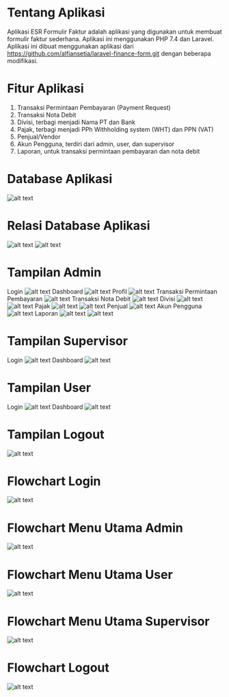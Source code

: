 # Tentang Aplikasi
Aplikasi ESR Formulir Faktur adalah aplikasi yang digunakan untuk membuat formulir faktur sederhana. Aplikasi ini menggunakan PHP 7.4 dan Laravel.
Aplikasi ini dibuat menggunakan aplikasi dari https://github.com/alfiansetia/laravel-finance-form.git dengan beberapa modifikasi.
# Fitur Aplikasi
1. Transaksi Permintaan Pembayaran (Payment Request)
2. Transaksi Nota Debit
3. Divisi, terbagi menjadi Nama PT dan Bank
4. Pajak, terbagi menjadi PPh Withholding system (WHT) dan PPN (VAT)
5. Penjual/Vendor
6. Akun Pengguna, terdiri dari admin, user, dan supervisor
7. Laporan, untuk transaksi permintaan pembayaran dan nota debit
# Database Aplikasi
![alt text](https://github.com/sintadwinugrahani/SistemInformasiAkuntansi-ESR-Form-Faktur/blob/main/screenshots/Database.png?raw=true)
# Relasi Database Aplikasi
![alt text](https://github.com/sintadwinugrahani/SistemInformasiAkuntansi-ESR-Form-Faktur/blob/main/Database/relasi%20database%201.png?raw=true)
![alt text](https://github.com/sintadwinugrahani/SistemInformasiAkuntansi-ESR-Form-Faktur/blob/main/Database/relasi%20database%202.png?raw=true)
# Tampilan Admin
Login
![alt text](https://github.com/sintadwinugrahani/SistemInformasiAkuntansi-ESR-Form-Faktur/blob/main/screenshots/Login%20admin.png?raw=true)
Dashboard
![alt text](https://github.com/sintadwinugrahani/SistemInformasiAkuntansi-ESR-Form-Faktur/blob/main/screenshots/dashboard%20admin%201.png?raw=true)
Profil
![alt text](https://github.com/sintadwinugrahani/SistemInformasiAkuntansi-ESR-Form-Faktur/blob/main/screenshots/profile.png?raw=true)
Transaksi Permintaan Pembayaran
![alt text](https://github.com/sintadwinugrahani/SistemInformasiAkuntansi-ESR-Form-Faktur/blob/main/screenshots/Payment%20request.png?raw=true)
Transaksi Nota Debit
![alt text](https://github.com/sintadwinugrahani/SistemInformasiAkuntansi-ESR-Form-Faktur/blob/main/screenshots/Debit%20note%201.png?raw=true)
Divisi
![alt text](https://github.com/sintadwinugrahani/SistemInformasiAkuntansi-ESR-Form-Faktur/blob/main/screenshots/divisi%20nama.png?raw=true)
![alt text](https://github.com/sintadwinugrahani/SistemInformasiAkuntansi-ESR-Form-Faktur/blob/main/screenshots/bank.png?raw=true)
Pajak
![alt text](https://github.com/sintadwinugrahani/SistemInformasiAkuntansi-ESR-Form-Faktur/blob/main/screenshots/pajak%20wht.png?raw=true)
![alt text](https://github.com/sintadwinugrahani/SistemInformasiAkuntansi-ESR-Form-Faktur/blob/main/screenshots/pajak%20ppn.png?raw=true)
Penjual
![alt text](https://github.com/sintadwinugrahani/SistemInformasiAkuntansi-ESR-Form-Faktur/blob/main/screenshots/penjual.png?raw=true)
Akun Pengguna
![alt text](https://github.com/sintadwinugrahani/SistemInformasiAkuntansi-ESR-Form-Faktur/blob/main/screenshots/akun%20pengguna.png?raw=true)
Laporan
![alt text](https://github.com/sintadwinugrahani/SistemInformasiAkuntansi-ESR-Form-Faktur/blob/main/screenshots/laporan%20pr.png?raw=true)
![alt text](https://github.com/sintadwinugrahani/SistemInformasiAkuntansi-ESR-Form-Faktur/blob/main/screenshots/laporan%20dn.png?raw=true)
# Tampilan Supervisor
Login
![alt text](https://github.com/sintadwinugrahani/SistemInformasiAkuntansi-ESR-Form-Faktur/blob/main/screenshots/Login%20supervisor.png?raw=true)
Dashboard
![alt text](https://github.com/sintadwinugrahani/SistemInformasiAkuntansi-ESR-Form-Faktur/blob/main/screenshots/Dashboard%20supervisor.png?raw=true)
# Tampilan User
Login
![alt text](https://github.com/sintadwinugrahani/SistemInformasiAkuntansi-ESR-Form-Faktur/blob/main/screenshots/login%20user.png?raw=true)
Dashboard
![alt text](https://github.com/sintadwinugrahani/SistemInformasiAkuntansi-ESR-Form-Faktur/blob/main/screenshots/dashboard%20user.png?raw=true)
# Tampilan Logout
![alt text](https://github.com/sintadwinugrahani/SistemInformasiAkuntansi-ESR-Form-Faktur/blob/main/screenshots/Logout.png?raw=true)
# Flowchart Login
![alt text](https://github.com/sintadwinugrahani/SistemInformasiAkuntansi-ESR-Form-Faktur/blob/main/screenshots/Flowchart%20login.png?raw=true)
# Flowchart Menu Utama Admin
![alt text](https://github.com/sintadwinugrahani/SistemInformasiAkuntansi-ESR-Form-Faktur/blob/main/screenshots/Flowchart%20Admin.png?raw=true)
# Flowchart Menu Utama User
![alt text](https://github.com/sintadwinugrahani/SistemInformasiAkuntansi-ESR-Form-Faktur/blob/main/screenshots/Flowchart%20user.png?raw=true)
# Flowchart Menu Utama Supervisor
![alt text](https://github.com/sintadwinugrahani/SistemInformasiAkuntansi-ESR-Form-Faktur/blob/main/screenshots/Flowchart%20supervisor.png?raw=true)
# Flowchart Logout
![alt text](https://github.com/sintadwinugrahani/SistemInformasiAkuntansi-ESR-Form-Faktur/blob/main/screenshots/Flowchart%20Logout.png?raw=true)
